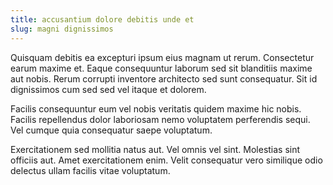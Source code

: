 ```yaml
---
title: accusantium dolore debitis unde et
slug: magni dignissimos
---
```


Quisquam debitis ea excepturi ipsum eius magnam ut rerum. Consectetur earum maxime et. Eaque consequuntur laborum sed sit blanditiis maxime aut nobis. Rerum corrupti inventore architecto sed sunt consequatur. Sit id dignissimos cum sed sed vel itaque et dolorem.

Facilis consequuntur eum vel nobis veritatis quidem maxime hic nobis. Facilis repellendus dolor laboriosam nemo voluptatem perferendis sequi. Vel cumque quia consequatur saepe voluptatum.

Exercitationem sed mollitia natus aut. Vel omnis vel sint. Molestias sint officiis aut. Amet exercitationem enim. Velit consequatur vero similique odio delectus ullam facilis vitae voluptatum.
